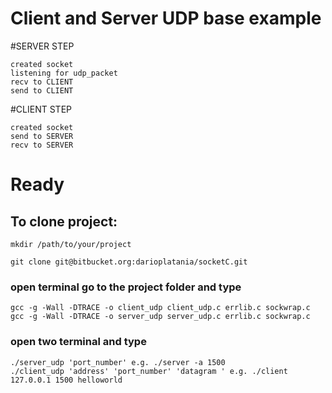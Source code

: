 # Client and Server UDP base example

#SERVER STEP
```
created socket
listening for udp_packet
recv to CLIENT
send to CLIENT
```

#CLIENT STEP
```
created socket
send to SERVER
recv to SERVER
```

# Ready

## To clone project:

```
mkdir /path/to/your/project

git clone git@bitbucket.org:darioplatania/socketC.git
```

### open terminal go to the project folder and type
```
gcc -g -Wall -DTRACE -o client_udp client_udp.c errlib.c sockwrap.c
gcc -g -Wall -DTRACE -o server_udp server_udp.c errlib.c sockwrap.c

```
### open two terminal and type
```
./server_udp 'port_number' e.g. ./server -a 1500
./client_udp 'address' 'port_number' 'datagram ' e.g. ./client 127.0.0.1 1500 helloworld
```
